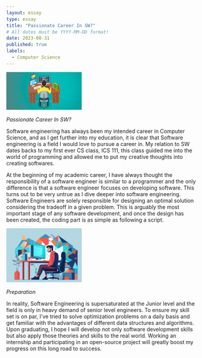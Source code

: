```yaml
---
layout: essay
type: essay
title: "Passionate Career In SW?"
# All dates must be YYYY-MM-DD format!
date: 2023-08-31
published: true
labels:
  - Computer Science
---
```


<img width="200px" class="rounded float-start pe-4" src="../img/sw 1.png">

*Passionate Career In SW?*

Software engineering has always been my intended career in Computer Science, and as I get further into my education, it is clear that Software engineering is a field I would love to pursue a career in. My relation to SW dates backs to my first ever CS class, ICS 111, this class guided me into the world of programming and allowed me to put my creative thoughts into creating softwares. 

At the beginning of my academic career, I have always thought the responsibility of a software engineer is similar to a programmer and the only difference is that a software engineer focuses on developing software. This turns out to be very untrue as I dive deeper into software engineering. Software Engineers are solely responsible for designing an optimal solution considering the tradeoff in a given problem. This is arguably the most important stage of any software development, and once the design has been created, the coding part is as simple as following a script. 

<img width="200px" class="rounded float-start pe-4" src="../img/0_7_NJSsdx_9tS3Oie.jpg">

*Preparation*

In reality, Software Engineering is supersaturated at the Junior level and the field is only in heavy demand of senior level engineers. To ensure my skill set is on par, I’ve tried to solve optimization problems on a daily basis and get familiar with the advantages of different data structures and algorithms. Upon graduating, I hope I will develop not only software development skills but also apply those theories and skills to the real world. Working an internship and participating in an open-source project will greatly boost my progress on this long road to success. 

